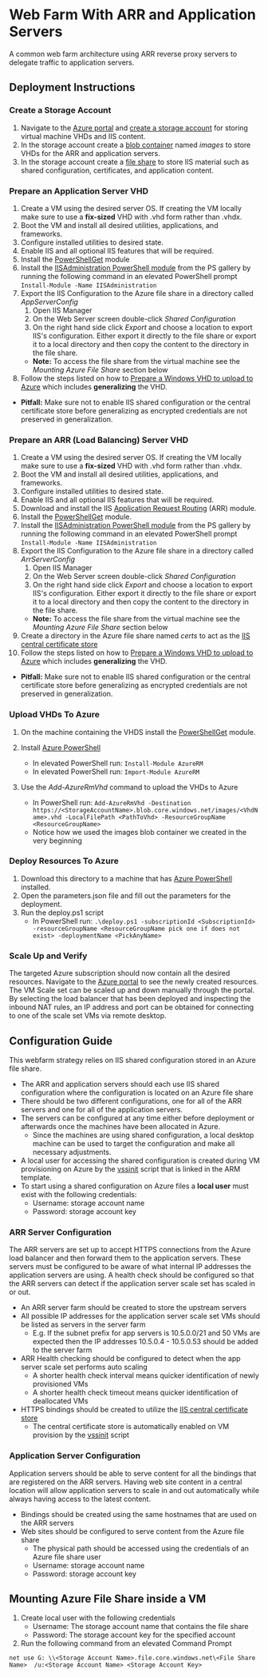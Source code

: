 # Web Farm With ARR and Application Servers
A common web farm architecture using ARR reverse proxy servers to delegate traffic to application servers.

## Deployment Instructions

### Create a Storage Account

1. Navigate to the [Azure portal](https://portal.azure.com) and [create a storage account](https://docs.microsoft.com/en-us/azure/storage/common/storage-create-storage-account#create-a-storage-account) for storing virtual machine VHDs and IIS content.
1. In the storage account create a [blob container](https://docs.microsoft.com/en-us/azure/storage/blobs/storage-blobs-introduction) named _images_ to store VHDs for the ARR and application servers.
1. In the storage account create a [file share](https://docs.microsoft.com/en-us/azure/storage/files/storage-how-to-create-file-share) to store IIS material such as shared configuration, certificates, and application content.

### Prepare an Application Server VHD
1. Create a VM using the desired server OS. If creating the VM locally make sure to use a **fix-sized** VHD with .vhd form rather than .vhdx.
1. Boot the VM and install all desired utilities, applications, and frameworks.
1. Configure installed utilities to desired state.
1. Enable IIS and all optional IIS features that will be required.
1. Install the [PowerShellGet](https://docs.microsoft.com/en-us/powershell/gallery/readme#supported-operating-systems) module
1. Install the [IISAdministration PowerShell module](https://www.powershellgallery.com/packages/IISAdministration/1.1.0.0) from the PS gallery by running the following command in an elevated PowerShell prompt
`
Install-Module -Name IISAdministration
`
1. Export the IIS Configuration to the Azure file share in a directory called _AppServerConfig_
    1. Open IIS Manager
    2. On the Web Server screen double-click _Shared Configuration_
    3. On the right hand side click _Export_ and choose a location to export IIS's configuration. Either export it directly to the file share or export it to a local directory and then copy the content to the directory in the file share.
    * __Note:__ To access the file share from the virtual machine see the _Mounting Azure File Share_ section below
1. Follow the steps listed on how to [Prepare a Windows VHD to upload to Azure](https://docs.microsoft.com/en-us/azure/virtual-machines/windows/prepare-for-upload-vhd-image?toc=%2fazure%2fvirtual-machines%2fwindows%2ftoc.json) which includes **generalizing** the VHD.
* **Pitfall:** Make sure not to enable IIS shared configuration or the central certificate store before generalizing as encrypted credentials are not preserved in generalization.

### Prepare an ARR (Load Balancing) Server VHD
1. Create a VM using the desired server OS. If creating the VM locally make sure to use a **fix-sized** VHD with .vhd form rather than .vhdx.
1. Boot the VM and install all desired utilities, applications, and frameworks.
1. Configure installed utilities to desired state.
1. Enable IIS and all optional IIS features that will be required.
1. Download and install the IIS [Application Request Routing](https://www.iis.net/downloads/microsoft/application-request-routing) (ARR) module.
1. Install the [PowerShellGet](https://docs.microsoft.com/en-us/powershell/gallery/readme#supported-operating-systems) module.
1. Install the [IISAdministration PowerShell module](https://www.powershellgallery.com/packages/IISAdministration/1.1.0.0) from the PS gallery by running the following command in an elevated PowerShell prompt
`
Install-Module -Name IISAdministration
`
1. Export the IIS Configuration to the Azure file share in a directory called _ArrServerConfig_
    1. Open IIS Manager
    2. On the Web Server screen double-click _Shared Configuration_
    3. On the right hand side click _Export_ and choose a location to export IIS's configuration. Either export it directly to the file share or export it to a local directory and then copy the content to the directory in the file share.
    * __Note:__ To access the file share from the virtual machine see the _Mounting Azure File Share_ section below
1. Create a directory in the Azure file share named _certs_ to act as the [IIS central certificate store](https://docs.microsoft.com/en-us/iis/get-started/whats-new-in-iis-8/iis-80-centralized-ssl-certificate-support-ssl-scalability-and-manageability)
1. Follow the steps listed on how to [Prepare a Windows VHD to upload to Azure](https://docs.microsoft.com/en-us/azure/virtual-machines/windows/prepare-for-upload-vhd-image?toc=%2fazure%2fvirtual-machines%2fwindows%2ftoc.json) which includes **generalizing** the VHD.
* **Pitfall:** Make sure not to enable IIS shared configuration or the central certificate store before generalizing as encrypted credentials are not preserved in generalization.

### Upload VHDs To Azure
 1. On the machine containing the VHDS install the [PowerShellGet](https://docs.microsoft.com/en-us/powershell/gallery/readme#supported-operating-systems) module.
 1. Install [Azure PowerShell](https://docs.microsoft.com/en-us/powershell/azure/install-azurerm-ps?view=azurermps-4.4.0&viewFallbackFrom=azurermps-4.3.1)
     * In elevated PowerShell run:
`
Install-Module AzureRM
`
     * In elevated PowerShell run:
`
Import-Module AzureRM
`

1. Use the _Add-AzureRmVhd_ command to upload the VHDs to Azure
    * In PowerShell run:
`
Add-AzureRmVhd -Destination https://<StorageAccountName>.blob.core.windows.net/images/<VhdName>.vhd -LocalFilePath <PathToVhd> -ResourceGroupName <ResourceGroupName>
`
    * Notice how we used the images blob container we created in the very beginning

### Deploy Resources To Azure
1. Download this directory to a machine that has [Azure PowerShell](https://docs.microsoft.com/en-us/powershell/azure/install-azurerm-ps?view=azurermps-4.4.0&viewFallbackFrom=azurermps-4.3.1) installed.
1. Open the parameters.json file and fill out the parameters for the deployment.
2. Run the deploy.ps1 script
    * In PowerShell run:
`
.\deploy.ps1 -subscriptionId <SubscriptionId> -resourceGroupName <ResourceGroupName pick one if does not exist> -deploymentName <PickAnyName>
`

### Scale Up and Verify
The targeted Azure subscription should now contain all the desired resources. Navigate to the [Azure portal](https://portal.azure.com) to see the newly created resources. The VM Scale set can be scaled up and down manually through the portal. By selecting the load balancer that has been deployed and inspecting the inbound NAT rules, an IP address and port can be obtained for connecting to one of the scale set VMs via remote desktop.

## Configuration Guide

This webfarm strategy relies on IIS shared configuration stored in an Azure file share.

* The ARR and application servers should each use IIS shared configuration where the configuration is located on an Azure file share
* There should be two different configurations, one for all of the ARR servers and one for all of the application servers.
* The servers can be configured at any time either before deployment or afterwards once the machines have been allocated in Azure.
    * Since the machines are using shared configuration, a local desktop machine can be used to target the configuration and make all necessary adjustments. 
* A local user for accessing the shared configuration is created during VM provisioning on Azure by the [vssinit](../scripts/vssinit.ps1) script that is linked in the ARM template.
* To start using a shared configuration on Azure files a **local user** must exist with the following credentials:
    * Username: storage account name
    * Password: storage account key

### ARR Server Configuration

The ARR servers are set up to accept HTTPS connections from the Azure load balancer and then forward them to the application servers. These servers must be configured to be aware of what internal IP addresses the application servers are using. A health check should be configured so that the ARR servers can detect if the application server scale set has scaled in or out.

* An ARR server farm should be created to store the upstream servers
* All possible IP addresses for the application server scale set VMs should be listed as servers in the server farm
    * E.g. If the subnet prefix for app servers is 10.5.0.0/21 and 50 VMs are expected then the IP addresses 10.5.0.4 - 10.5.0.53 should be added to the server farm
* ARR Health checking should be configured to detect when the app server scale set performs auto scaling
    * A shorter health check interval means quicker identification of newly provisioned VMs
    * A shorter health check timeout means quicker identification of deallocated VMs
* HTTPS bindings should be created to utilize the [IIS central certificate store](https://docs.microsoft.com/en-us/iis/get-started/whats-new-in-iis-8/iis-80-centralized-ssl-certificate-support-ssl-scalability-and-manageability)
    * The central certificate store is automatically enabled on VM provision by the [vssinit](../scripts/vssinit.ps1) script

### Application Server Configuration

Application servers should be able to serve content for all the bindings that are registered on the ARR servers. Having web site content in a central location will allow application servers to scale in and out automatically while always having access to the latest content.

* Bindings should be created using the same hostnames that are used on the ARR servers
* Web sites should be configured to serve content from the Azure file share
    * The physical path should be accessed using the credentials of an Azure file share user
    * Username: storage account name
    * Password: storage account key

## Mounting Azure File Share inside a VM

1. Create local user with the following credentials
    * Username: The storage account name that contains the file share
    * Password: The storage account key for the specified account
2. Run the following command from an elevated Command Prompt
```
net use G: \\<Storage Account Name>.file.core.windows.net\<File Share Name>  /u:<Storage Account Name> <Storage Account Key>
```